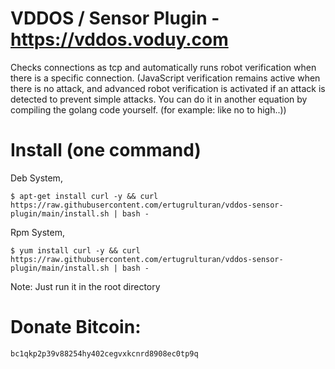 # VDDOS / Sensor Plugin - https://vddos.voduy.com

Checks connections as tcp and automatically runs robot verification when there is a specific connection. (JavaScript verification remains active when there is no attack, and advanced robot verification is activated if an attack is detected to prevent simple attacks. You can do it in another equation by compiling the golang code yourself. (for example: like no to high..))

# Install (one command)
Deb System,

```
$ apt-get install curl -y && curl https://raw.githubusercontent.com/ertugrulturan/vddos-sensor-plugin/main/install.sh | bash -
```
Rpm System,
```
$ yum install curl -y && curl https://raw.githubusercontent.com/ertugrulturan/vddos-sensor-plugin/main/install.sh | bash -
```

Note: Just run it in the root directory



# Donate Bitcoin: 
```
bc1qkp2p39v88254hy402cegvxkcnrd8908ec0tp9q
```
